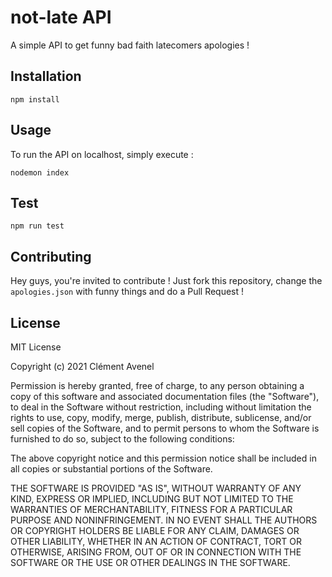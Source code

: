 # not-late API
A simple API to get funny bad faith latecomers apologies !

## Installation
```node
npm install
```

## Usage
To run the API on localhost, simply execute :
```node
nodemon index
```

## Test
```node
npm run test
```

## Contributing
Hey guys, you're invited to contribute ! Just fork this repository, change the ```apologies.json``` with funny things and do a Pull Request !

## License
MIT License

Copyright (c) 2021 Clément Avenel

Permission is hereby granted, free of charge, to any person obtaining a copy
of this software and associated documentation files (the "Software"), to deal
in the Software without restriction, including without limitation the rights
to use, copy, modify, merge, publish, distribute, sublicense, and/or sell
copies of the Software, and to permit persons to whom the Software is
furnished to do so, subject to the following conditions:

The above copyright notice and this permission notice shall be included in all
copies or substantial portions of the Software.

THE SOFTWARE IS PROVIDED "AS IS", WITHOUT WARRANTY OF ANY KIND, EXPRESS OR
IMPLIED, INCLUDING BUT NOT LIMITED TO THE WARRANTIES OF MERCHANTABILITY,
FITNESS FOR A PARTICULAR PURPOSE AND NONINFRINGEMENT. IN NO EVENT SHALL THE
AUTHORS OR COPYRIGHT HOLDERS BE LIABLE FOR ANY CLAIM, DAMAGES OR OTHER
LIABILITY, WHETHER IN AN ACTION OF CONTRACT, TORT OR OTHERWISE, ARISING FROM,
OUT OF OR IN CONNECTION WITH THE SOFTWARE OR THE USE OR OTHER DEALINGS IN THE
SOFTWARE.
